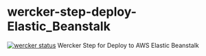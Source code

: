 # wercker-step-deploy-Elastic_Beanstalk
[![wercker status](https://app.wercker.com/status/f194882a1558f65c3cf8d493a813c78e/m "wercker status")](https://app.wercker.com/project/bykey/f194882a1558f65c3cf8d493a813c78e)
Wercker Step for Deploy to AWS Elastic Beanstalk
